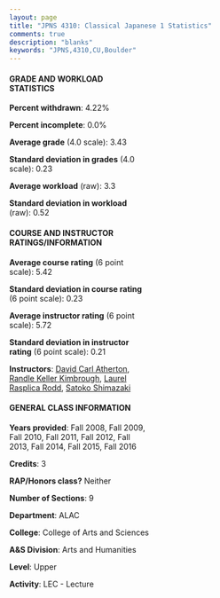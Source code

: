 ```yaml
---
layout: page
title: "JPNS 4310: Classical Japanese 1 Statistics"
comments: true
description: "blanks"
keywords: "JPNS,4310,CU,Boulder"
---
```

<head>
<script src="https://ajax.googleapis.com/ajax/libs/jquery/2.1.3/jquery.min.js"></script>
<script src="https://dl.dropboxusercontent.com/s/pc42nxpaw1ea4o9/highcharts.js?dl=0"></script>
<!-- <script src="../assets/js/highcharts.js"></script> -->
<style type="text/css">@font-face {
	font-family: "Bebas Neue";
	src: url(https://www.filehosting.org/file/details/544349/BebasNeue Regular.otf) format("opentype");
	}
	h1.Bebas { 
		font-family: "Bebas Neue", Verdana, Tahoma;
	}
</style>
</head>
<body>
	<div id="container" style="float: right; width: 45%; height: 88%; margin-left: 2.5%; margin-right: 2.5%;"></div>
	<script language="JavaScript">
		$(document).ready(function() {
		var chart = {type: 'column'};
		var title = {text: 'Grade Distribution'};
		var xAxis = {categories: ['A','B','C','D','F'],crosshair: true};
		var yAxis = {min: 0,title: {text: 'Percentage'}};
		var tooltip = {headerFormat: '<center><b><span style="font-size:20px">{point.key}</span></b></center>',
		               pointFormat: '<td style="padding:0"><b>{point.y:.1f}%</b></td>',
		               footerFormat: '</table>',shared: true,useHTML: true};
		var plotOptions = {column: {pointPadding: 0.0,borderWidth: 0}};  
		var credits = {enabled: false};var series= [{name: 'Percent',data: [60.83,24.7,12.76,0.85,0.85,]}];
		var json = {};
		json.chart = chart;
		json.title = title;
		json.tooltip = tooltip;
		json.xAxis = xAxis;
		json.yAxis = yAxis;  
		json.series = series;
		json.plotOptions = plotOptions;  
		json.credits = credits;
		$('#container').highcharts(json);
	});
	</script>
</body>
			   
#### GRADE AND WORKLOAD STATISTICS

**Percent withdrawn**: 4.22%

**Percent incomplete**: 0.0%

**Average grade** (4.0 scale): 3.43

**Standard deviation in grades** (4.0 scale): 0.23

**Average workload** (raw): 3.3

**Standard deviation in workload** (raw): 0.52

#### COURSE AND INSTRUCTOR RATINGS/INFORMATION

**Average course rating** (6 point scale): 5.42

**Standard deviation in course rating** (6 point scale): 0.23

**Average instructor rating** (6 point scale): 5.72

**Standard deviation in instructor rating** (6 point scale): 0.21

**Instructors**: <a href='../../instructors/David_Carl_Atherton'>David Carl Atherton</a>, <a href='../../instructors/Randle_Keller_Kimbrough'>Randle Keller Kimbrough</a>, <a href='../../instructors/Laurel_Rasplica_Rodd'>Laurel Rasplica Rodd</a>, <a href='../../instructors/Satoko_Shimazaki'>Satoko Shimazaki</a>

#### GENERAL CLASS INFORMATION

**Years provided**: Fall 2008, Fall 2009, Fall 2010, Fall 2011, Fall 2012, Fall 2013, Fall 2014, Fall 2015, Fall 2016

**Credits**: 3

**RAP/Honors class?** Neither

**Number of Sections**: 9

**Department**: ALAC

**College**: College of Arts and Sciences

**A&S Division**: Arts and Humanities

**Level**: Upper

**Activity**: LEC - Lecture
